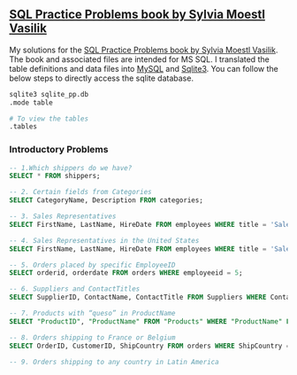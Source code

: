 ## [SQL Practice Problems book by Sylvia Moestl Vasilik](http://www.sqlpracticeproblems.com)

My solutions for the [SQL Practice Problems book by Sylvia Moestl Vasilik](sql_practice_problem.pdf). The book and associated files are intended for MS SQL. I translated the table definitions and data files into [MySQL](./mysql/) and [Sqlite3](./sqlite). You can follow the below steps to directly access the sqlite database.

```bash
sqlite3 sqlite_pp.db
.mode table

# To view the tables
.tables
```
### Introductory Problems
```sql
-- 1.Which shippers do we have?
SELECT * FROM shippers;

-- 2. Certain fields from Categories
SELECT CategoryName, Description FROM categories;

-- 3. Sales Representatives
SELECT FirstName, LastName, HireDate FROM employees WHERE title = 'Sales Representative';

-- 4. Sales Representatives in the United States
SELECT FirstName, LastName, HireDate FROM employees WHERE title = 'Sales Representative' AND country = 'USA';

-- 5. Orders placed by specific EmployeeID
SELECT orderid, orderdate FROM orders WHERE employeeid = 5;

-- 6. Suppliers and ContactTitles
SELECT SupplierID, ContactName, ContactTitle FROM Suppliers WHERE Contacttitle != 'Marketing Manager';

-- 7. Products with “queso” in ProductName
SELECT "ProductID", "ProductName" FROM "Products" WHERE "ProductName" LIKE '%queso%'; 

-- 8. Orders shipping to France or Belgium
SELECT OrderID, CustomerID, ShipCountry FROM orders WHERE ShipCountry = 'France' OR ShipCountry = 'Belgium';

-- 9. Orders shipping to any country in Latin America

```
